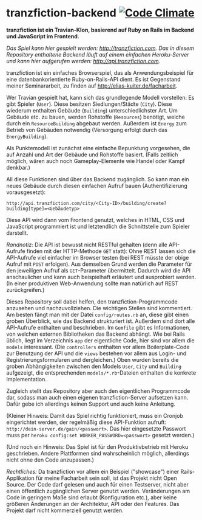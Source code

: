 # tranzfiction-backend [![Code Climate](https://codeclimate.com/github/ekuiter/tranzfiction-backend.png)](https://codeclimate.com/github/ekuiter/tranzfiction-backend)

**tranzfiction ist ein Travian-Klon, basierend auf Ruby on Rails im Backend und JavaScript im Frontend.**

*Das Spiel kann hier gespielt werden: http://tranzfiction.com. Das in diesem Repository enthaltene Backend läuft auf einem einfachen Heroku-Server und kann hier aufgerufen werden: http://api.tranzfiction.com.*

tranzfiction ist ein einfaches Browserspiel, das als Anwendungsbeispiel für eine datenbankorientierte Ruby-on-Rails-API dient. Es ist Gegenstand meiner Seminararbeit, zu finden auf http://elias-kuiter.de/facharbeit.

Wer Travian gespielt hat, kann sich das grundlegende Modell vorstellen:
Es gibt Spieler (`User`). Diese besitzen Siedlungen/Städte (`City`). Diese wiederum enthalten Gebäude (`Building`) unterschiedlichster Art. Um Gebäude etc. zu bauen, werden Rohstoffe (`Resources`) benötigt, welche durch ein `ResourceBuilding` abgebaut werden. Außerdem ist `Energy` zum Betrieb von Gebäuden notwendig (Versorgung erfolgt durch das `EnergyBuilding`).

Als Punktemodell ist zunächst eine einfache Bepunktung vorgesehen, die auf Anzahl und Art der Gebäude und Rohstoffe basiert. (Falls zeitlich möglich, wären auch noch Gameplay-Elemente wie Handel oder Kampf denkbar.)

All diese Funktionen sind über das Backend zugänglich. So kann man ein neues Gebäude durch diesen einfachen Aufruf bauen (Authentifizierung vorausgesetzt):
```
http://api.tranzfiction.com/city/<City-ID>/building/create?building[type]=<Gebäudetyp>
```
Diese API wird dann vom Frontend genutzt, welches in HTML, CSS und JavaScript programmiert ist und letztendlich die Schnittstelle zum Spieler darstellt.

*Randnotiz:* Die API ist bewusst nicht RESTful gehalten (denn alle API-Aufrufe finden mit der HTTP-Methode `GET` statt): Ohne REST lassen sich die API-Aufrufe viel einfacher im Browser testen (bei REST müsste der obige Aufruf mit `POST` erfolgen). Aus demselben Grund werden die Parameter für den jeweiligen Aufruf als `GET`-Parameter übermittelt. Dadurch wird die API anschaulicher und kann auch beispielhaft erläutert und ausprobiert werden. (In einer produktiven Web-Anwendung sollte man natürlich auf REST zurückgreifen.)

Dieses Repository soll dabei helfen, den tranzfiction-Programmcode anzusehen und nachzuvollziehen. Die wichtigen Stellen sind kommentiert. Am besten fängt man mit der Datei `config/routes.rb` an, diese gibt einen groben Überblick, wie das Backend strukturiert ist. Außerdem sind dort alle API-Aufrufe enthalten und beschrieben. Im `Gemfile` gibt es Informationen, von welchen externen Bibliotheken das Backend abhängt. Wie bei Rails üblich, liegt im Verzeichnis `app` der eigentliche Code, hier sind vor allem die `models` interessant. (Die `controllers` enthalten vor allem Boilerplate-Code zur Benutzung der API und die `views` bestehen vor allem aus Login- und Registrierungsformularen und dergleichen.) Oben wurden bereits die groben Abhängigkeiten zwischen den Models `User`, `City` und `Building` aufgezeigt, die entsprechenden `models/*.rb`-Dateien enthalten die konkrete Implementation.

Zugleich stellt das Repository aber auch den eigentlichen Programmcode dar, sodass man auch einen eigenen tranzfiction-Server aufsetzen kann. Dafür gebe ich allerdings keinen Support und auch keine Anleitung.

(Kleiner Hinweis: Damit das Spiel richtig funktioniert, muss ein Cronjob eingerichtet werden, der regelmäßig diese API-Funktion aufruft: `http://dein-server.de/gain/<passwort>`. Das hier eingesetzte Passwort muss per `heroku config:set WORKER_PASSWORD=<passwort>` gesetzt werden.)
  
(Und noch ein Hinweis: Das Spiel ist für den Produktivbetrieb mit Heroku geschrieben. Andere Plattformen sind wahrscheinlich möglich, allerdings nicht ohne den Code anzupassen.)

*Rechtliches:* Da tranzfiction vor allem ein Beispiel ("showcase") einer Rails-Applikation für meine Facharbeit sein soll, ist das Projekt nicht Open Source. Der Code darf gelesen und auch für einen Testserver, nicht aber einen öffentlich zugänglichen Server genutzt werden. Veränderungen am Code in geringem Maße sind erlaubt (Konfiguration etc.), aber keine größeren Änderungen an der Architektur, API oder den Features. Das Projekt darf nicht kommerziell genutzt werden.